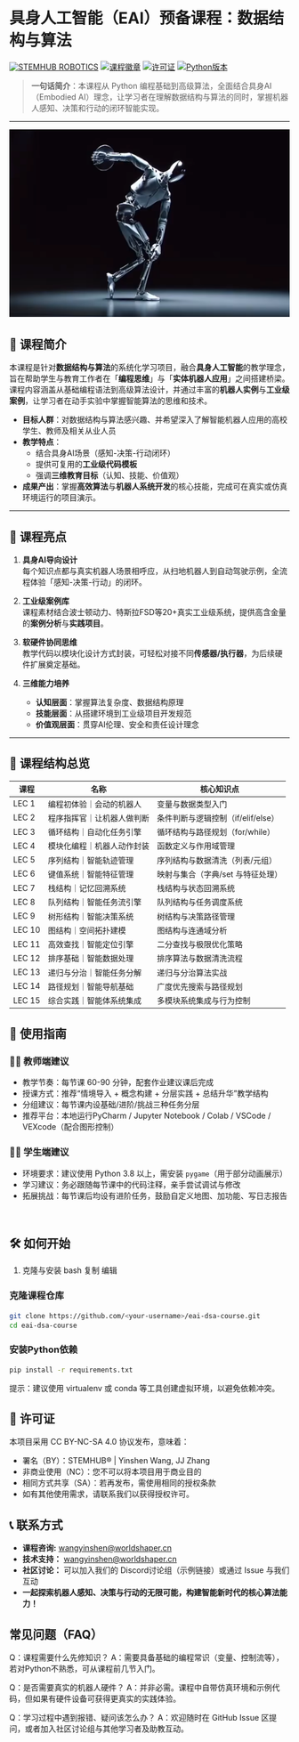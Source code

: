 # 具身人工智能（EAI）预备课程：数据结构与算法

[![STEMHUB ROBOTICS](https://img.shields.io/badge/STEMHUB-ROBOTICS-black?style=flat-square&color=black&labelColor=red)](https://your-website-or-repo-link.com)
[![课程徽章](https://img.shields.io/badge/EAI-Curriculum-00B0FF.svg)](https://embodied-ai.org) 
[![许可证](https://img.shields.io/badge/License-CC_BY_NC_SA_4.0-EF9421)](https://creativecommons.org/licenses/by-nc-sa/4.0/) 
[![Python版本](https://img.shields.io/badge/Python-3.10%2B-blue)](https://www.python.org)

> **一句话简介**：本课程从 Python 编程基础到高级算法，全面结合具身AI（Embodied AI）理念，让学习者在理解数据结构与算法的同时，掌握机器人感知、决策和行动的闭环智能实现。

---

![img_1.png](assests/EAI_ROBOT.png)

## 🌟 课程简介

本课程是针对**数据结构与算法**的系统化学习项目，融合**具身人工智能**的教学理念，旨在帮助学生与教育工作者在「**编程思维**」与「**实体机器人应用**」之间搭建桥梁。课程内容涵盖从基础编程语法到高级算法设计，并通过丰富的**机器人实例**与**工业级案例**，让学习者在动手实验中掌握智能算法的思维和技术。

- **目标人群**：对数据结构与算法感兴趣、并希望深入了解智能机器人应用的高校学生、教师及相关从业人员  
- **教学特点**：  
  - 结合具身AI场景（感知-决策-行动闭环）  
  - 提供可复用的**工业级代码模板**  
  - 强调**三维教育目标**（认知、技能、价值观）  
- **成果产出**：掌握**高效算法**与**机器人系统开发**的核心技能，完成可在真实或仿真环境运行的项目演示。

---

## 🚀 课程亮点

1. **具身AI导向设计**  
   每个知识点都与真实机器人场景相呼应，从扫地机器人到自动驾驶示例，全流程体验「感知-决策-行动」的闭环。

2. **工业级案例库**  
   课程素材结合波士顿动力、特斯拉FSD等20+真实工业级系统，提供高含金量的**案例分析**与**实践项目**。

3. **软硬件协同思维**  
   教学代码以模块化设计方式封装，可轻松对接不同**传感器/执行器**，为后续硬件扩展奠定基础。

4. **三维能力培养**  
   - **认知层面**：掌握算法复杂度、数据结构原理  
   - **技能层面**：从搭建环境到工业级项目开发规范  
   - **价值观层面**：贯穿AI伦理、安全和责任设计理念

---

## 🧩 课程结构总览

| 课程   | 名称                       | 核心知识点                         |
| ------ | -------------------------- | ---------------------------------- |
| LEC 1  | 编程初体验｜会动的机器人   | 变量与数据类型入门                 |
| LEC 2  | 程序指挥官｜让机器人做判断 | 条件判断与逻辑控制（if/elif/else） |
| LEC 3  | 循环结构｜自动化任务引擎   | 循环结构与路径规划（for/while）    |
| LEC 4  | 模块化编程｜机器人动作封装 | 函数定义与作用域管理               |
| LEC 5  | 序列结构｜智能轨迹管理     | 序列结构与数据清洗（列表/元组）    |
| LEC 6  | 键值系统｜智能特征管理     | 映射与集合（字典/set 与特征处理）  |
| LEC 7  | 栈结构｜记忆回溯系统       | 栈结构与状态回溯系统               |
| LEC 8  | 队列结构｜智能任务流引擎   | 队列结构与任务调度系统             |
| LEC 9  | 树形结构｜智能决策系统     | 树结构与决策路径管理               |
| LEC 10 | 图结构｜空间拓扑建模       | 图结构与连通域分析                 |
| LEC 11 | 高效查找｜智能定位引擎     | 二分查找与极限优化策略             |
| LEC 12 | 排序基础｜智能数据处理     | 排序算法与数据清洗流程             |
| LEC 13 | 递归与分治｜智能任务分解   | 递归与分治算法实战                 |
| LEC 14 | 路径规划｜智能导航基础     | 广度优先搜索与路径规划             |
| LEC 15 | 综合实践｜智能体系统集成   | 多模块系统集成与行为控制           |

## 🚀 使用指南

### 🧑‍🏫 教师端建议

- 教学节奏：每节课 60-90 分钟，配套作业建议课后完成
- 授课方式：推荐“情境导入 + 概念构建 + 分层实践 + 总结升华”教学结构
- 分组建议：每节课内设基础/进阶/挑战三种任务分层
- 推荐平台：本地运行PyCharm / Jupyter Notebook / Colab / VSCode / VEXcode（配合图形控制）

### 🧑‍🎓 学生端建议

- 环境要求：建议使用 Python 3.8 以上，需安装 `pygame`（用于部分动画展示）
- 学习建议：务必跟随每节课中的代码注释，亲手尝试调试与修改
- 拓展挑战：每节课后均设有进阶任务，鼓励自定义地图、加功能、写日志报告

​	

## 🛠️ 如何开始
1. 克隆与安装
bash
复制
编辑
### 克隆课程仓库
```bash
git clone https://github.com/<your-username>/eai-dsa-course.git
cd eai-dsa-course
```


### 安装Python依赖
```bash
pip install -r requirements.txt
```
提示：建议使用 virtualenv 或 conda 等工具创建虚拟环境，以避免依赖冲突。


## 📜 许可证
本项目采用 CC BY-NC-SA 4.0 协议发布，意味着：

- 署名（BY）：STEMHUB®️ | Yinshen Wang, JJ Zhang
- 非商业使用（NC）：您不可以将本项目用于商业目的
- 相同方式共享（SA）：若再发布，需使用相同的授权条款
- 如有其他使用需求，请联系我们以获得授权许可。

## 📞 联系方式
- **课程咨询:** wangyinshen@worldshaper.cn
- **技术支持：** wangyinshen@worldshaper.cn
- **社区讨论：** 可以加入我们的 Discord讨论组（示例链接）或通过 Issue 与我们互动
- **一起探索机器人感知、决策与行动的无限可能，构建智能新时代的核心算法能力！**

## 常见问题（FAQ）
Q：课程需要什么先修知识？
A：需要具备基础的编程常识（变量、控制流等），若对Python不熟悉，可从课程前几节入门。

Q：是否需要真实的机器人硬件？
A：并非必需。课程中自带仿真环境和示例代码，但如果有硬件设备可获得更真实的实践体验。

Q：学习过程中遇到报错、疑问该怎么办？
A：欢迎随时在 GitHub Issue 区提问，或者加入社区讨论组与其他学习者及助教互动。

